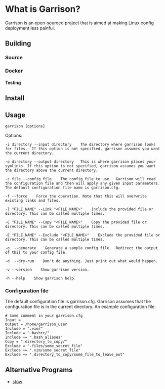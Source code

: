# What is Garrison?
Garrison is an open-sourced project that is aimed at making Linux config deployment less painful.

## Building

### Source
### Docker

#### Testing

## Install

## Usage
```garrison [options]```

Options:

```
-i directory --input directory    The directory where garrison looks for files.  If this option is not specified, garrison assumes you want the current directory.

-o directory --output directory   This is where garrison places your symlinks. If this option is not specified, garrison assumes you want the directory above the current directory.

-c file --config file    The config file to use.  Garrison will read the configuration file and then will apply any given input parameters.  The default configuration file name is garrison.cfg.

-f --force    Force the operation. Note that this will overwrite existing links and files.

-l "FILE_NAME" --Link "<FILE_NAME>"    Include the provided file or directory. This can be called multiple times.

-C "FILE_NAME" --Copy "<FILE_NAME>"    Copy the provided file or directory. This can be called multiple times.

-E "FILE_NAME" --Exclude "<FILE_NAME>"    Exclude the provided file or directory. This can be called multiple times.

-g  --generate    Generate a sample config file.  Redirect the output of this to your config file.

-d  --dry-run    Don't do anything. Just print out what would happen.

-v --version    Show garrison version.

-h --help    Show garrison help.
```

### Configuration file
The default configuration file is garrison.cfg.  Garrison assumes that the configuration file is in the current directory.
An example configuration file:

```
# Some comment in your garrison.cfg
Input = .
Output = /home/garrison_user
Include = ".vim/"
Include = ".bashrc/"
Include += ".bash_aliases"
Copy = ".directory_to_copy/"
Exclude = ".files/some_secret_file"
Exclude += ".vim/some_secret_file"
Exclude += ".directory_to_copy/some_file_to_leave_out"
```

## Alternative Programs
* [stow](https://www.gnu.org/software/stow)
